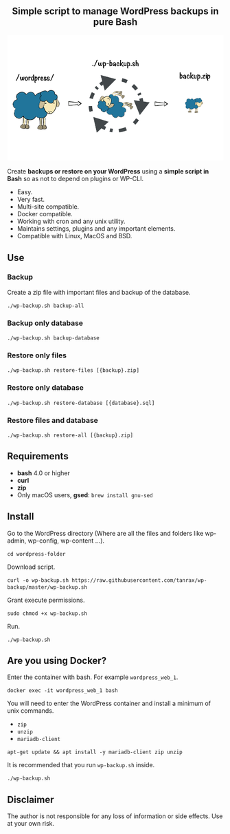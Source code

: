 <h2 align="center">
Simple script to manage WordPress backups in pure Bash
</h2>

![Description](media/wp-backup.png)

Create **backups or restore on your WordPress** using a **simple script in Bash** so as not to depend on plugins or WP-CLI.

- Easy.
- Very fast.
- Multi-site compatible.
- Docker compatible.
- Working with cron and any unix utility.
- Maintains settings, plugins and any important elements.
- Compatible with Linux, MacOS and BSD.

## Use

### Backup

Create a zip file with important files and backup of the database.

``` shell
./wp-backup.sh backup-all
```

### Backup only database

``` shell
./wp-backup.sh backup-database
```

### Restore only files

``` shell
./wp-backup.sh restore-files [{backup}.zip]
```

### Restore only database

``` shell
./wp-backup.sh restore-database [{database}.sql]
```

### Restore files and database

``` shell
./wp-backup.sh restore-all [{backup}.zip]
```

## Requirements 

- **bash** 4.0 or higher
- **curl**
- **zip**
- Only macOS users, **gsed**: `brew install gnu-sed`

## Install

Go to the WordPress directory (Where are all the files and folders like wp-admin, wp-config, wp-content ...).

``` shell
cd wordpress-folder
```

Download script.

``` shell
curl -o wp-backup.sh https://raw.githubusercontent.com/tanrax/wp-backup/master/wp-backup.sh
```

Grant execute permissions.

``` shell
sudo chmod +x wp-backup.sh
```

Run.

``` shell
./wp-backup.sh
```

## Are you using Docker?

Enter the container with bash. For example `wordpress_web_1`.

``` shell
docker exec -it wordpress_web_1 bash
```

You will need to enter the WordPress container and install a minimum of unix commands.

- `zip`
- `unzip`
- `mariadb-client`

``` shell
apt-get update && apt install -y mariadb-client zip unzip
```

It is recommended that you run `wp-backup.sh` inside.

``` shell
./wp-backup.sh
```

## Disclaimer

The author is not responsible for any loss of information or side effects. Use at your own risk.
